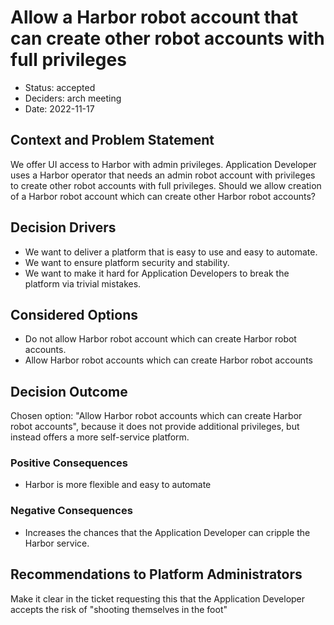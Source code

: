# Allow a Harbor robot account that can create other robot accounts with full privileges

- Status: accepted
- Deciders: arch meeting
- Date: 2022-11-17

## Context and Problem Statement

We offer UI access to Harbor with admin privileges.
Application Developer uses a Harbor operator that needs an admin robot account with privileges to create other robot accounts with full privileges.
Should we allow creation of a Harbor robot account which can create other Harbor robot accounts?

## Decision Drivers

- We want to deliver a platform that is easy to use and easy to automate.
- We want to ensure platform security and stability.
- We want to make it hard for Application Developers to break the platform via trivial mistakes.

## Considered Options

- Do not allow Harbor robot account which can create Harbor robot accounts.
- Allow Harbor robot accounts which can create Harbor robot accounts

## Decision Outcome

Chosen option: "Allow Harbor robot accounts which can create Harbor robot accounts", because it does not provide additional privileges, but instead offers a more self-service platform.

### Positive Consequences

- Harbor is more flexible and easy to automate

### Negative Consequences

- Increases the chances that the Application Developer can cripple the Harbor service.

## Recommendations to Platform Administrators

Make it clear in the ticket requesting this that the Application Developer accepts the risk of "shooting themselves in the foot"

